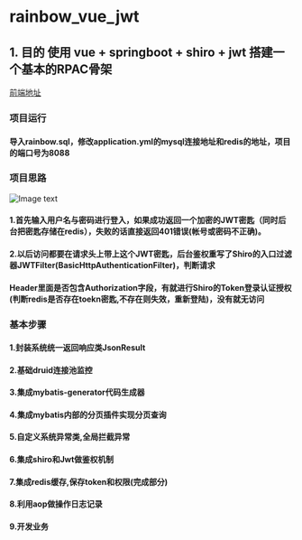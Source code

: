 # rainbow_vue_jwt

## 1. 目的 使用 vue + springboot + shiro + jwt 搭建一个基本的RPAC骨架
 [前端地址](https://github.com/makePromise/rainbow_vue)
### 项目运行
#### 导入rainbow.sql，修改application.yml的mysql连接地址和redis的地址，项目的端口号为8088

### 项目思路
![Image text](https://github.com/makePromise/rainbow_vue/blob/master/src/assets/jwt.jpg)
#### 1.首先输入用户名与密码进行登入，如果成功返回一个加密的JWT密匙（同时后台把密匙存储在redis），失败的话直接返回401错误(帐号或密码不正确)。
#### 2.以后访问都要在请求头上带上这个JWT密匙，后台鉴权重写了Shiro的入口过滤器JWTFilter(BasicHttpAuthenticationFilter)，判断请求
#### Header里面是否包含Authorization字段，有就进行Shiro的Token登录认证授权(判断redis是否存在toekn密匙,不存在则失效，重新登陆)，没有就无访问

### 基本步骤
   
#### 1.封装系统统一返回响应类JsonResult  
#### 2.基础druid连接池监控
#### 3.集成mybatis-generator代码生成器
#### 4.集成mybatis内部的分页插件实现分页查询
#### 5.自定义系统异常类,全局拦截异常
#### 6.集成shiro和Jwt做鉴权机制
#### 7.集成redis缓存,保存token和权限(完成部分)
#### 8.利用aop做操作日志记录
#### 9.开发业务
